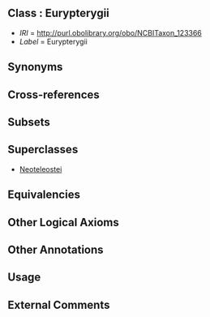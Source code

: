 
## Class : Eurypterygii

 * *IRI* = http://purl.obolibrary.org/obo/NCBITaxon_123366
 * *Label* = Eurypterygii

## Synonyms


## Cross-references


## Subsets


## Superclasses

 * [Neoteleostei](../../NCBITaxon/65/NCBITaxon_123365.md)

## Equivalencies


## Other Logical Axioms


## Other Annotations


## Usage


## External Comments


